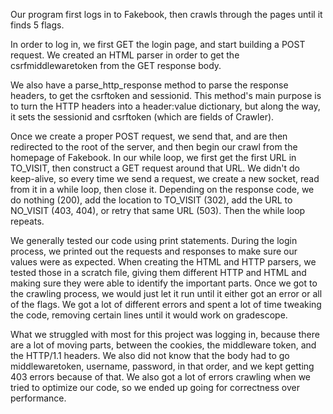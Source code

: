 Our program first logs in to Fakebook, then crawls through the pages until it finds 5 flags. 

In order to log in, we first GET the login page, and start building a POST request. We created an HTML parser in order
to get the csrfmiddlewaretoken from the GET response body. 

We also have a parse_http_response method to parse the response headers, to get the csrftoken and sessionid. This 
method's main purpose is to turn the HTTP headers into a header:value dictionary, but along the way, it sets the 
sessionid and csrftoken (which are fields of Crawler).

Once we create a proper POST request, we send that, and are then redirected to the root of the server, and then begin 
our crawl from the homepage of Fakebook. In our while loop, we first get the first URL in TO_VISIT, then construct
a GET request around that URL. We didn't do keep-alive, so every time we send a request, we create a new socket, read 
from it in a while loop, then close it. Depending on the response code, we do nothing (200), add the location to
TO_VISIT (302), add the URL to NO_VISIT (403, 404), or retry that same URL (503). Then the while loop repeats.

We generally tested our code using print statements. During the login process, we printed out the requests and 
responses to make sure our values were as expected. When creating the HTML and HTTP parsers, we tested those in a 
scratch file, giving them different HTTP and HTML and making sure they were able to identify the important parts. 
Once we got to the crawling process, we would just let it run until it either got an error or all of the flags. We got
a lot of different errors and spent a lot of time tweaking the code, removing certain lines until it would work on 
gradescope.

What we struggled with most for this project was logging in, because there are a lot of moving parts, between the 
cookies, the middleware token, and the HTTP/1.1 headers. We also did not know that the body had to go middlewaretoken,
username, password, in that order, and we kept getting 403 errors because of that. We also got a lot of errors crawling
when we tried to optimize our code, so we ended up going for correctness over performance.